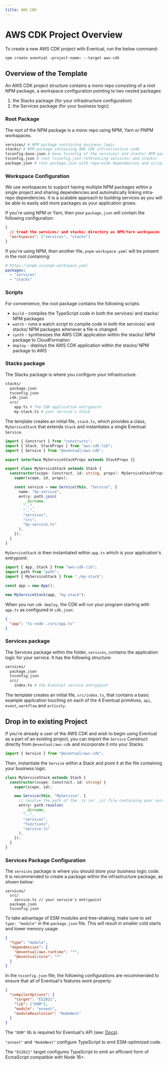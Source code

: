 ```yaml
---
title: AWS CDK
---
```


# AWS CDK Project Overview

To create a new AWS CDK project with Eventual, run the below command:

```sh
npm create eventual <project-name> --target aws-cdk
```

## Overview of the Template

An AWS CDK project structure contains a mono repo consisting of a root NPM package, a workspace configuration pointing to two nested packages:

1. the Stacks package (for your infrastructure configuration)
2. the Services package (for your business logic)

### Root Package

The root of the NPM package is a mono repo using NPM, Yarn or PNPM workspaces.

```sh
services/ # NPM package containing business logic
stacks/ # NPM package containing AWS CDK infrastructure code
tsconfig.base.json # base tsconfig of the services/ and stacks/ NPM packages
tsconfig.json # root tsconfig.json referencing services/ and stacks/
package.json # root package.json with repo-wide dependencies and scripts
```

### Workspace Configuration

We use workspaces to support having multiple NPM packages within a single project and sharing dependencies and automatically linking intra-repo dependencies. It is a scalable approach to building services as you will be able to easily add more packages as your application grows.

If you're using NPM or Yarn, then your `package.json` will contain the following configuration:

```json
{
  // treat the services/ and stacks/ directory as NPM/Yarn workspaces
  "workspaces": ["services", "stacks"]
}
```

If you're using NPM, then another file, `pnpm-workspace.yaml` will be present in the root containing:

```yml
# https://pnpm.io/pnpm-workspace_yaml
packages:
  - "services"
  - "stacks"
```

### Scripts

For convenience, the root package contains the following scripts:

- `build` - compiles the TypeScript code in both the services/ and stacks/ NPM packages
- `watch` - runs a watch script to compile code in both the services/ and stacks/ NPM packages whenever a file is changed
- `synth` - synthesizes the AWS CDK application within the stacks/ NPM package to CloudFormation
- `deploy` - deploys the AWS CDK application within the stacks/ NPM package to AWS

### Stacks package

The Stacks package is where you configure your infrastructure.

```sh
stacks/
  package.json
  tsconfig.json
  cdk.json
  src/
    app.ts # the CDK application entrypoint
    my-stack.ts # your service's Stack
```

The template creates an initial file, `stack.ts`, which provides a class, `MyServiceStack` that extends `Stack` and instantiates a single Eventual `Service`.

```ts
import { Construct } from "constructs";
import { Stack, StackProps } from "aws-cdk-lib";
import { Service } from "@eventual/aws-cdk";

export interface MyServiceStackProps extends StackProps {}

export class MyServiceStack extends Stack {
  constructor(scope: Construct, id: string, props?: MyServiceStackProps) {
    super(scope, id, props);

    const service = new Service(this, "Service", {
      name: "my-service",
      entry: path.join(
        __dirname,
        "..",
        "..",
        "services",
        "src",
        "my-service.ts"
      ),
    });
  }
}
```

`MyServiceStack` is then instantiated within `app.ts` which is your application's entrypoint:

```ts
import { App, Stack } from "aws-cdk-lib";
import path from "path";
import { MyServiceStack } from "./my-stack";

const app = new App();

new MyServiceStack(app, "my-stack");
```

When you run `cdk deploy`, the CDK will run your program starting with `app.ts` as configured in `cdk.json`:

```json
{
  "app": "ts-node ./src/app.ts"
}
```

### Services package

The Services package within the folder, `services`, contains the application logic for your service. It has the following structure:

```sh
services/
  package.json
  tsconfig.json
  src/
    index.ts # the Eventual service entrypoint
```

The template creates an initial file, `src/index.ts`, that contains a basic example application touching on each of the 4 Eventual primitives, `api`, `event`, `workflow` and `activity`.

## Drop in to existing Project

If you're already a user of the AWS CDK and wish to begin using Eventual as a part of an existing project, you can import the `Service` Construct directly from `@eventual/aws-cdk` and incorporate it into your Stacks.

```ts
import { Service } from "@eventual/aws-cdk";
```

Then, instantiate the `Service` within a Stack and point it at the file containing your business logic.

```ts
class MyServiceStack extends Stack {
  constructor(scope: Construct, id: string) {
    super(scope, id);

    new Service(this, "MyService", {
      // resolve the path of the .ts (or .js) file containing your service code
      entry: path.resolve(
        __dirname,
        "..",
        "services",
        "functions",
        "service.ts"
      ),
    });
  }
}
```

### Services Package Configuration

The `services` package is where you should store your business logic code. It is recommended to create a package within the infrastructure package, as shown below:

```
services/
  src/
    service.ts // your service's entrypoint
  package.json
  tsconfig.json
```

To take advantage of ESM modules and tree-shaking, make sure to set `type: "module"` in the `package.json` file. This will result in smaller cold starts and lower memory usage.

```json
{
  "type": "module",
  "dependencies": {
    "@eventual/aws-runtime": "*",
    "@eventual/core": "*"
  }
}
```

In the `tsconfig.json` file, the following configurations are recommended to ensure that all of Eventual's features work properly:

```json
{
  "compilerOptions": {
    "target": "ES2021",
    "lib": ["DOM"],
    "module": "esnext",
    "moduleResolution": "NodeNext"
  }
}
```

The `"DOM"` lib is required for Eventual's API (see: [Docs](../guide/api.md#router)).

`"esnext"` and `"NodeNext"` configure TypeScript to emit ESM-optimized code.

The `"ES2021"` target configures TypeScript to emit an efficient form of EcmaScript compatible with Node 16+.
